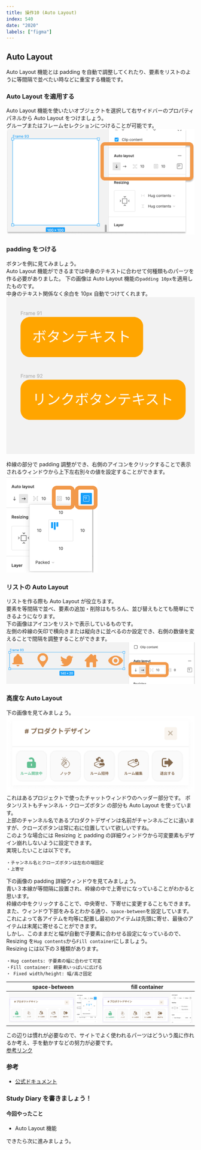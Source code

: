 ```yaml
---
title: 操作10 (Auto Layout)
index: 540
date: "2020"
labels: ["figma"]
---
```


## Auto Layout

Auto Layout 機能とは padding を自動で調整してくれたり、要素をリストのように等間隔で並べたい時などに重宝する機能です。

### Auto Layout を適用する

Auto Layout 機能を使いたいオブジェクトを選択して右サイドバーのプロパティパネルから Auto Layout をつけましょう。  
グループまたはフレームセレクションにつけることが可能です。  
![auto-layout](./img/auto-layout.png)

### padding をつける

ボタンを例に見てみましょう。  
Auto Layout 機能ができるまでは中身のテキストに合わせて何種類ものパーツを作る必要がありました。
下の画像は Auto Layout 機能の`padding 10px`を適用したものです。  
中身のテキスト関係なく余白を 10px 自動でつけてくれます。
![auto-layout-button](./img/auto-layout-button.png)

枠線の部分で padding 調整ができ、右側のアイコンをクリックすることで表示されるウィンドウから上下左右別々の値を設定することができます。
![auto-layout-padding](./img/auto-layout-padding.png)

### リストの Auto Layout

リストを作る際も Auto Layout が役立ちます。  
要素を等間隔で並べ、要素の追加・削除はもちろん、並び替えもとても簡単にできるようになります。  
下の画像はアイコンをリストで表示しているものです。  
左側の枠線の矢印で横向きまたは縦向きに並べるのか設定でき、右側の数値を変えることで間隔を調整することができます。
![auto-layout-list](./img/auto-layout-list.png)

### 高度な Auto Layout

下の画像を見てみましょう。  
![chat-header](./img/chat-header.png)  
これはあるプロジェクトで使ったチャットウィンドウのヘッダー部分です。
ボタンリストもチャンネル・クローズボタン の部分も Auto Layout を使っています。  
上部のチャンネル名であるプロダクトデザインは名前がチャンネルごとに違いますが、クローズボタンは常に右に位置していて欲しいですね。  
このような場合には Resizing と padding の詳細ウィンドウから可変要素もデザイン崩れしないように設定できます。  
実現したいことは以下です。

```
・チャンネル名とクローズボタンは左右の端固定
・上寄せ
```

下の画像の padding 詳細ウィンドウを見てみましょう。  
青い３本線が等間隔に設置され、枠線の中で上寄せになっていることがわかると思います。  
枠線の中をクリックすることで、中央寄せ、下寄せに変更することもできます。  
また、ウィンドウ下部をみるとわかる通り、`space-between`を設定しています。  
これによって各アイテムを均等に配置し最初のアイテムは先頭に寄せ、最後のアイテムは末尾に寄せることができます。  
しかし、このままだと幅が自動で子要素に合わせる設定になっているので、Resizing を`Hug contents`から`Fill container`にしましょう。  
Resizing には以下の３種類があります。

```
・Hug contents: 子要素の幅に合わせて可変
・Fill container: 親要素いっぱいに広げる
・ Fixed width/height: 幅/高さ固定
```

| space-between                                                     | fill container                                          |
| ----------------------------------------------------------------- | ------------------------------------------------------- |
| ![auto-layout-space-between](./img/auto-layout-space-between.png) | ![auto-layout-resizing](./img/auto-layout-resizing.png) |

この辺りは慣れが必要なので、サイトでよく使われるパーツはどういう風に作れるか考え、手を動かすなどの努力が必要です。  
[参考リンク](https://bagelee.com/design/figma-auto-layout-update/)

### 参考

- [公式ドキュメント](https://help.figma.com/hc/en-us/articles/360040451373-Create-dynamic-designs-with-Auto-layout)

### Study Diary を書きましょう！

#### 今回やったこと

- Auto Layout 機能

できたら次に進みましょう。

